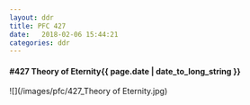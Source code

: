 ```yaml
---
layout: ddr
title: PFC 427
date:   2018-02-06 15:44:21
categories: ddr
---
```


#### **#427** Theory of Eternity<span class="pull-right">{{ page.date | date_to_long_string }}</span>
![](/images/pfc/427_Theory of Eternity.jpg)
